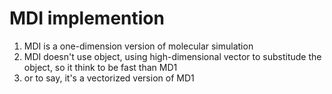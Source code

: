 # MDI implemention

1. MDI is a one-dimension version of molecular simulation
2. MDI doesn't use object, using high-dimensional vector to substitude the object, so it think to be fast than MD1
3. or to say, it's a vectorized version of MD1
